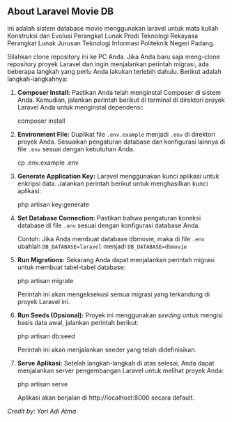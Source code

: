 ## About Laravel Movie DB

Ini adalah sistem database movie menggunakan laravel untuk mata kuliah Konstruksi dan Evolusi Perangkat Lunak Prodi Teknologi Rekayasa Perangkat Lunak Jurusan Teknologi Informasi Politeknik Negeri Padang.

Silahkan clone repository ini ke PC Anda.
Jika Anda baru saja meng-clone repository proyek Laravel dan ingin menjalankan perintah migrasi, ada beberapa langkah yang perlu Anda lakukan terlebih dahulu. Berikut adalah langkah-langkahnya:

1. **Composer Install:**
   Pastikan Anda telah menginstal Composer di sistem Anda. Kemudian, jalankan perintah berikut di terminal di direktori proyek Laravel Anda untuk menginstal dependensi:

    composer install

2. **Environment File:**
   Duplikat file `.env.example` menjadi `.env` di direktori proyek Anda. Sesuaikan pengaturan database dan konfigurasi lainnya di file `.env` sesuai dengan kebutuhan Anda.

    cp .env.example .env

3. **Generate Application Key:**
   Laravel menggunakan kunci aplikasi untuk enkripsi data. Jalankan perintah berikut untuk menghasilkan kunci aplikasi:

    php artisan key:generate

4. **Set Database Connection:**
   Pastikan bahwa pengaturan koneksi database di file `.env` sesuai dengan konfigurasi database Anda.

   Contoh: Jika Anda membuat database dbmovie, maka di file `.env` ubahlah `DB_DATABASE=laravel` menjadi `DB_DATABASE=dbmovie`

6. **Run Migrations:**
   Sekarang Anda dapat menjalankan perintah migrasi untuk membuat tabel-tabel database:

    php artisan migrate

    Perintah ini akan mengeksekusi semua migrasi yang terkandung di proyek Laravel ini.

7. **Run Seeds (Opsional):**
   Proyek ini menggunakan _seeding_ untuk mengisi basis data awal, jalankan perintah berikut:

    php artisan db:seed

    Perintah ini akan menjalankan seeder yang telah didefinisikan.

8. **Serve Aplikasi:**
   Setelah langkah-langkah di atas selesai, Anda dapat menjalankan server pengembangan Laravel untuk melihat proyek Anda:

    php artisan serve

    Aplikasi akan berjalan di http://localhost:8000 secara default.

_Credit by: Yori Adi Atma_
